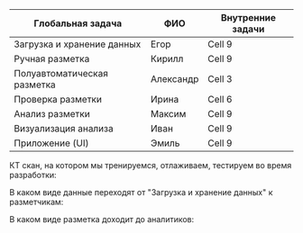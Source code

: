 | Глобальная задача | ФИО | Внутренние задачи |
|----------|----------|----------|
| Загрузка и хранение данных | Егор  | Cell 9   |
| Ручная разметка | Кирилл  | Cell 9   |
| Полуавтоматическая разметка | Александр  | Cell 3   |
| Проверка разметки   | Ирина   | Cell 6   |
| Анализ разметки    | Максим  | Cell 9   |
| Визуализация анализа   | Иван   | Cell 9   |
| Приложение (UI)  | Эмиль   | Cell 9   |

КТ скан, на котором мы тренируемся, отлаживаем, тестируем во время разработки:

В каком виде данные переходят от "Загрузка и хранение данных" к разметчикам:

В каком виде разметка доходит до аналитиков:





